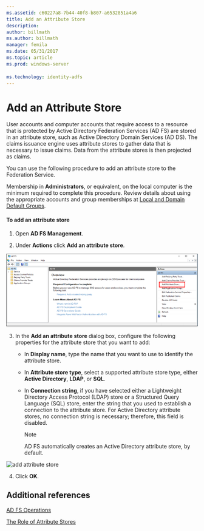 ```yaml
---
ms.assetid: c60227a8-7b44-40f8-b807-a6532851a4a6
title: Add an Attribute Store
description:
author: billmath
ms.author: billmath
manager: femila
ms.date: 05/31/2017
ms.topic: article
ms.prod: windows-server

ms.technology: identity-adfs
---
```


# Add an Attribute Store


User accounts and computer accounts that require access to a resource that is protected by Active Directory Federation Services \(AD FS\) are stored in an attribute store, such as Active Directory Domain Services \(AD DS\). The claims issuance engine uses attribute stores to gather data that is necessary to issue claims. Data from the attribute stores is then projected as claims.  
  
You can use the following procedure to add an attribute store to the Federation Service.  
  
Membership in **Administrators**, or equivalent, on the local computer is the minimum required to complete this procedure.  Review details about using the appropriate accounts and group memberships at [Local and Domain Default Groups](https://go.microsoft.com/fwlink/?LinkId=83477).   
  
#### To add an attribute store  
  
1.  Open **AD FS Management**.  
  
2.  Under **Actions** click **Add an attribute store**.  

![add attribute store](media/Add-an-Attribute-Store/addstore1.PNG)
  
3. In the **Add an attribute store** dialog box, configure the following properties for the attribute store that you want to add:  
  
   -   In **Display name**, type the name that you want to use to identify the attribute store.  
  
   -   In **Attribute store type**, select a supported attribute store type, either **Active Directory**, **LDAP**, or **SQL**.  
  
   -   In **Connection string**, if you have selected either a Lightweight Directory Access Protocol \(LDAP\) store or a Structured Query Language \(SQL\) store, enter the string that you used to establish a connection to the attribute store. For Active Directory attribute stores, no connection string is necessary; therefore, this field is disabled.  
  
       > [!NOTE]  
       > AD FS automatically creates an Active Directory attribute store, by default.  
 
![add attribute store](media/Add-an-Attribute-Store/addstore2.PNG) 

4. Click **OK**.  
  
## Additional references  

[AD FS Operations](../../ad-fs/AD-FS-2016-Operations.md)
  
[The Role of Attribute Stores](../../ad-fs/technical-reference/The-Role-of-Attribute-Stores.md)  
